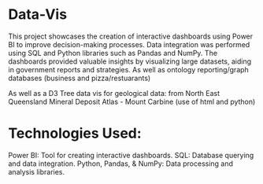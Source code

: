 # Data-Vis
This project showcases the creation of interactive dashboards using Power BI to improve decision-making processes. Data integration was performed using SQL and Python libraries such as Pandas and NumPy. The dashboards provided valuable insights by visualizing large datasets, aiding in government reports and strategies. As well as ontology reporting/graph databases (business and pizza/restuarants)

As well as a D3 Tree data vis for geological data: from North East Queensland Mineral Deposit Atlas - Mount Carbine (use of html and python)

# Technologies Used:

Power BI: Tool for creating interactive dashboards.
SQL: Database querying and data integration.
Python, Pandas, & NumPy: Data processing and analysis libraries.
